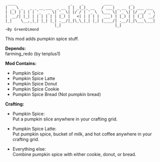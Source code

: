 	 ____                        _    _         ____        _          
	|  _ \ _   _ _ __ ___  _ __ | | _(_)_ __   / ___| _ __ (_) ___ ___ 
	| |_) | | | | '_ ` _ \| '_ \| |/ / | '_ \  \___ \| '_ \| |/ __/ _ \
	|  __/| |_| | | | | | | |_) |   <| | | | |  ___) | |_) | | (_|  __/
	|_|    \__,_|_| |_| |_| .__/|_|\_\_|_| |_| |____/| .__/|_|\___\___|
                          |_|                        |_|                   ~By GreenDimond  
                       
                       
This mod adds pumpkin spice stuff.  

**Depends:**  
farming_redo (by tenplus1)  

**Mod Contains:**	
*	Pumpkin Spice  
*	Pumpkin Spice Latte  
*	Pumpkin Spice Donut  
*	Pumpkin Spice Cookie  
*	Pumpkin Spice Bread (Not pumpkin bread)  

**Crafting:**  

*	Pumpkin Spice:  
Put a pumpkin slice anywhere in your crafting grid.  

*	Pumpkin Spice Latte:  
Put pumpkin spice, bucket of milk, and hot coffee anywhere in your crafting grid.  

*	Everything else:  
Combine pumpkin spice with either cookie, donut, or bread.
